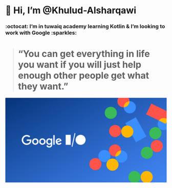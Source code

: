 <h1>  👋 Hi, I’m @Khulud-Alsharqawi </h1>

<h3>:octocat: I’m  in tuwaiq academy learning Kotlin & I’m looking to work with Google  :sparkles:</h3>

  > # “You can get everything in life you want if you will just help enough other people get what they want.”
![](https://github.com/Khulud-Alsharqawi/Khulud-Alsharqawi/blob/main/Google.png)


<!---
Khulud-Alsharqawi/Khulud-Alsharqawi is a ✨ special ✨ repository because its `README.md` (this file) appears on your GitHub profile.
You can click the Preview link to take a look at your changes.
--->
